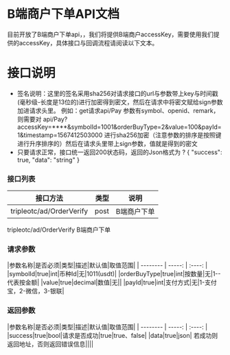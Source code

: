 # B端商户下单API文档
目前开放了B端商户下单api，，我们将提供B端商户accessKey，需要使用我们提供的accessKey，具体接口与回调流程请阅读以下文本。
# 接口说明
- 签名说明：这里的签名采用sha256对请求接口的url与参数带上key与时间戳(毫秒级-长度是13位的)进行加密得到密文，然后在请求中将密文赋给sign参数加进请求头里。 例如：get请求api/Pay 参数有symbol、openid、remark，则需要对 api/Pay?accessKey=****&symbolId=1001&orderBuyType=2&value=100&payId=1&timestamp=1567412503000 进行sha256加密（注意参数的排序是按照键进行升序排序的）然后在请求头里带上sign参数，值就是得到的密文
- 只要请求正常，接口统一返回200状态码，返回的Json格式为 ?
{
  "success": true,
  "data": "string"
}

### 接口列表

|接口方法|类型|说明|
| --------   | -----:  | :----:  |
|tripleotc/ad/OrderVerify|post|B端商户下单|
tripleotc/ad/OrderVerify B端商户下单

### 请求参数
|参数名称|是否必须|类型|描述|默认值|取值范围|
| --------   | -----:  | :----:  |
|symbolId|true|int|币种Id|无|1011(usdt)|
|orderBuyType|true|int|按数量|无|1--代表按金额|
|value|true|decimal|数值|无||
|payId|true|int|支付方式|无|1-支付宝，2-微信，3-银联|

### 返回参数
|参数名称|是否必须|类型|描述|默认值|取值范围|
| --------   | -----:  | :----:  |
|success|true|bool|请求是否成功|true|true、false|
|data|true|json|	若成功则返回地址，否则返回错误信息||||
